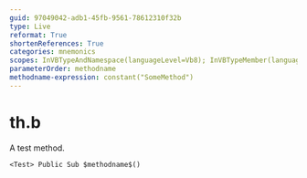 ```yaml
---
guid: 97049042-adb1-45fb-9561-78612310f32b
type: Live
reformat: True
shortenReferences: True
categories: mnemonics
scopes: InVBTypeAndNamespace(languageLevel=Vb8); InVBTypeMember(languageLevel=Vb8)
parameterOrder: methodname
methodname-expression: constant("SomeMethod")
---
```


# th.b

A test method.

```
<Test> Public Sub $methodname$()
```
